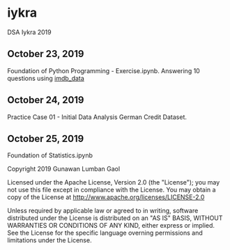 # iykra
DSA Iykra 2019

## October 23, 2019
Foundation of Python Programming - Exercise.ipynb. Answering 10 questions using [imdb_data](https://github.com/scalabretta/GroupProject--IMDB/tree/master/Dataset)

## October 24, 2019
Practice Case 01 - Initial Data Analysis German Credit Dataset.

## October 25, 2019
Foundation of Statistics.ipynb

Copyright 2019 Gunawan Lumban Gaol

Licensed under the Apache License, Version 2.0 (the "License"); you may not use this file except in compliance with the License. You may obtain a copy of the License at http://www.apache.org/licenses/LICENSE-2.0

Unless required by applicable law or agreed to in writing, software distributed under the License is distributed on an "AS IS" BASIS, WITHOUT WARRANTIES OR CONDITIONS OF ANY KIND, either express or implied. See the License for the specific language overning permissions and limitations under the License.